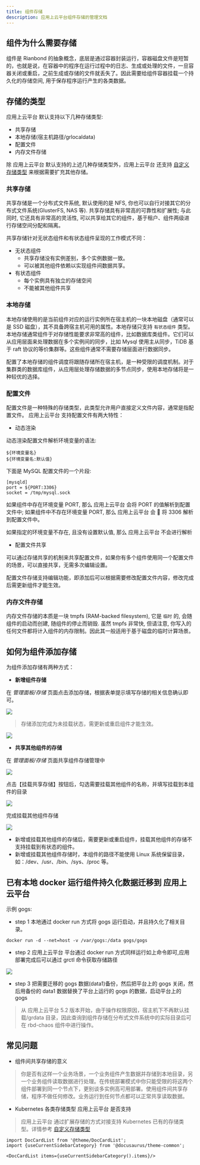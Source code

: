 ```yaml
---
title: 组件存储
description: 应用上云平台组件存储的管理文档
---
```


## 组件为什么需要存储

组件是 Rianbond 的抽象概念，底层是通过容器封装运行，容器磁盘文件是短暂的，也就是说，在容器中的程序在运行过程中的日志、生成或处理的文件，一旦容器关闭或重启，之前生成或存储的文件就丢失了。因此需要给组件容器挂载一个持久化的存储空间, 用于保存程序运行产生的各类数据。

## 存储的类型

应用上云平台 默认支持以下几种存储类型:

- 共享存储
- 本地存储(宿主机路径/grlocaldata)
- 配置文件
- 内存文件存储

除 应用上云平台 默认支持的上述几种存储类型外，应用上云平台 还支持 [自定义存储类型](./service-volume-custom/) 来根据需要扩充其他存储。

### 共享存储

共享存储是一个分布式文件系统, 默认使用的是 NFS, 你也可以自行对接其它的分布式文件系统(GlusterFS, NAS 等). 共享存储具有非常高的可靠性和扩展性; 与此同时, 它还具有非常高的灵活性, 可以共享给其它的组件，基于租户、组件两级进行存储空间分配和隔离。

共享存储针对无状态组件和有状态组件呈现的工作模式不同：

- 无状态组件
  - 共享存储没有实例差别，多个实例数据一致。
  - 可以被其他组件依赖以实现组件间数据共享。
- 有状态组件
  - 每个实例具有独立的存储空间
  - 不能被其他组件共享

### 本地存储

本地存储使用的是当前组件对应的运行实例所在宿主机的一块本地磁盘（通常可以是 SSD 磁盘），其不具备跨宿主机可用的属性。本地存储只支持 `有状态组件` 类型。本地存储通常组件于对存储性能要求非常高的组件，比如数据库类组件。它们可以从应用层面来处理数据在多个实例间的同步，比如 Mysql 使用主从同步，TiDB 基于 raft 协议的等价集群等。这些组件通常不需要存储层面进行数据同步。

配置了本地存储的组件调度将跟随存储所在宿主机，是一种受限的调度机制。对于集群类的数据库组件，从应用层处理存储数据的多节点同步，使用本地存储将是一种较优的选择。

### 配置文件

配置文件是一种特殊的存储类型，此类型允许用户直接定义文件内容，通常是指配置文件。
应用上云平台 支持配置文件有两大特性：

- 动态渲染

动态渲染配置文件解析环境变量的语法:

```
${环境变量名}
${环境变量名:默认值}
```

下面是 MySQL 配置文件的一个片段:

```
[mysqld]
port = ${PORT:3306}
socket = /tmp/mysql.sock
```

如果组件中存在环境变量 PORT, 那么 应用上云平台 会将 PORT 的值解析到配置文件中; 如果组件中不存在环境变量 PORT, 那么 应用上云平台 会  将 3306 解析到配置文件中。

如果指定的环境变量不存在, 且没有设置默认值, 那么 应用上云平台 不会进行解析

- 配置文件共享

可以通过存储共享的机制来共享配置文件，如果你有多个组件使用同一个配置文件的场景，可以直接共享，无需多次编辑设置。

配置文件存储支持编辑功能，即添加后可以根据需要修改配置文件内容，修改完成后需更新组件才能生效。

### 内存文件存储

内存文件存储的本质是一块 tmpfs (RAM-backed filesystem), 它是 `临时` 的, 会随组件的启动而创建, 随组件的停止而销毁. 虽然 tmpfs 非常快, 但请注意, 你写入的任何文件都将计入组件的内存限制。因此其一般适用于基于磁盘的临时计算场景。

## 如何为组件添加存储

为组件添加存储有两种方式：

- <b>新增组件存储</b>

在 _管理面板/存储_ 页面点击添加存储，根据表单提示填写存储的相关信息确认即可。

![](https://grstatic.oss-cn-shanghai.aliyuncs.com/images/docs/5.2/user-manual/app-service-manage/service-volume/Add%20storage.png)

> 存储添加完成为未挂载状态，需更新或重启组件才能生效。

![](https://grstatic.oss-cn-shanghai.aliyuncs.com/images/docs/5.2/user-manual/app-service-manage/service-volume/Add%20finish.png)

- <b>共享其他组件的存储</b>

在 _管理面板/存储_ 页面共享组件存储管理中

![](https://grstatic.oss-cn-shanghai.aliyuncs.com/images/docs/5.2/user-manual/app-service-manage/service-volume/Shared%20memory.png)

点击【挂载共享存储】按钮后，勾选需要挂载其他组件的名称，并填写挂载到本组件的目录

![](https://grstatic.oss-cn-shanghai.aliyuncs.com/images/docs/5.2/user-manual/app-service-manage/service-volume/Shared%20volum02.png)

完成挂载其他组件存储

![](https://grstatic.oss-cn-shanghai.aliyuncs.com/images/docs/5.2/user-manual/app-service-manage/service-volume/Completion%20sharing.png)

- 新增或挂载其他组件的存储后，需要更新或重启组件，挂载其他组件的存储不支持挂载到有状态的组件。
- 新增或挂载其他组件存储时，本组件的路径不能使用 Linux 系统保留目录，如：/dev、/usr、/bin、/sys、/proc 等。

## 已有本地 docker 运行组件持久化数据迁移到 应用上云平台

示例 gogs:

- step 1 本地通过 docker run 方式将 gogs 运行启动，并且持久化了相关目录。

```
docker run -d --net=host -v /var/gogs:/data gogs/gogs
```

- step 2 应用上云平台 平台通过 docker run 方式同样运行如上命令即可,应用部署完成后可以通过 grctl 命令获取存储路径

![](https://grstatic.oss-cn-shanghai.aliyuncs.com/images/5.1/service-volume/gogs.png)

- step 3 把需要迁移的 gogs 数据(data1)备份，然后把平台上的 gogs 关闭，然后用备份的 data1 数据替换了平台上运行的 gogs 的数据，启动平台上的 gogs

> 从 应用上云平台 5.2 版本开始，由于操作权限原因，宿主机下不再默认挂载/grdata 目录，因此查询到组件存储在分布式文件系统中的实际目录后可在 rbd-chaos 组件中进行操作。

## 常见问题

- 组件间共享存储的意义

> 你是否有这样一个业务场景，一个业务组件产生数据并存储到本地目录，另一个业务组件读取数据进行处理。在传统部署模式中你只能受限的将这两个组件部署到同一个节点下，更别谈多实例高可用部署。使用组件间共享存储，程序不做任何修改。业务运行到任何节点都可以正常共享读取数据。

- Kubernetes 各类存储类型 应用上云平台 是否支持

> 应用上云平台 通过扩展存储的方式对接支持 Kubernetes 已有的存储类型。详情参考 [自定义存储类型](./service-volume-custom/)

```mdx-code-block
import DocCardList from '@theme/DocCardList';
import {useCurrentSidebarCategory} from '@docusaurus/theme-common';

<DocCardList items={useCurrentSidebarCategory().items}/>
```